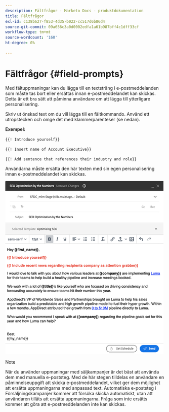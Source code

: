 ```yaml
---
description: Fältfrågor - Marketo Docs - produktdokumentation
title: Fältfrågor
exl-id: c138b627-f853-4d35-b022-cc517d6b86d4
source-git-commit: 09a656c3a0d0002edfa1a61b987bff4c1dff33cf
workflow-type: tm+mt
source-wordcount: '160'
ht-degree: 0%

---
```


# Fältfrågor {#field-prompts}

Med fältuppmaningar kan du lägga till en textsträng i e-postmeddelanden som måste tas bort eller ersättas innan e-postmeddelandet kan skickas. Detta är ett bra sätt att påminna användare om att lägga till ytterligare personalisering.

Skriv ut önskad text om du vill lägga till en fältkommando. Använd ett utropstecken och omge det med klammerparenteser (se nedan).

**Exempel:**

`{{! Introduce yourself}}`

`{{! Insert name of Account Executive}}`

`{{! Add sentence that references their industry and role}}`

<p>Användarna måste ersätta den här texten med sin egen personalisering innan e-postmeddelandet kan skickas.

![](assets/field-prompts-1.png)

>[!NOTE]
>
>När du använder uppmaningar med säljkampanjer är det bäst att använda dem med manuella e-poststeg. Med de här stegen tilldelas en användare en påminnelseuppgift att skicka e-postmeddelandet, vilket ger dem möjlighet att ersätta uppmaningarna med anpassad text. Automatiska e-poststeg i Försäljningskampanjer kommer att försöka skicka automatiskt, utan att användaren tillåts att ersätta uppmaningarna. Fråga som inte ersätts kommer att göra att e-postmeddelanden inte kan skickas.

